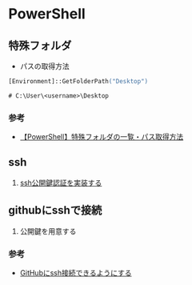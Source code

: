 # PowerShell

## 特殊フォルダ
- パスの取得方法
```ps
[Environment]::GetFolderPath("Desktop")

# C:\User\<username>\Desktop
```

### 参考
- [【PowerShell】特殊フォルダの一覧・パス取得方法](https://buralog.jp/powershell-get-special-folders-list/)


## ssh
1. [ssh公開鍵認証を実装する](https://qiita.com/HamaTech/items/21bb9761f326c4d4aa65)

## githubにsshで接続
1. 公開鍵を用意する



### 参考
- [GitHubにssh接続できるようにする](https://qiita.com/0ta2/items/25c27d447378b13a1ac3)